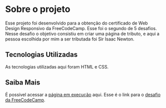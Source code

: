 # Sobre o projeto
Esse projeto foi desenvolvido para a obtenção do certificado de Web Design Responsivo da FreeCodeCamp.
Esse foi o segundo de 5 desafios. Nesse desafio o objetivo consistiu em criar uma página de tributo, e aqui a pessoa escolhida por mim a ser tributada foi Sir Isaac Newton.
## Tecnologias Utilizadas
As tecnologias utilizadas aqui foram HTML e CSS.
## Saiba Mais
É possível acessar a [página em execução](https://tribute-three.vercel.app/) aqui.
Esse é o link para o [desafio da FreeCodeCamp](https://www.freecodecamp.org/learn/2022/responsive-web-design/build-a-tribute-page-project/build-a-tribute-page).
